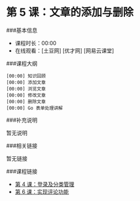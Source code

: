 第 5 课：文章的添加与删除
==========================

###基本信息

- 课程时长：00:00
- 在线观看：[土豆网] [优才网] [网易云课堂]

###课程大纲

	[00:00] 知识回顾
	[00:00] 添加文章
	[00:00] 浏览文章
	[00:00] 修改文章
	[00:00] 删除文章
	[00:00] Go 表单处理讲解
	
###补充说明

暂无说明

###相关链接

暂无链接

###课程链接

- [第 4 课：登录及分类管理](../lecture4/lecture4.md)
- [第 6 课：实现评论功能](../lecture6/lecture6.md)
